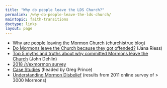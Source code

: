 ```yaml
---
title: "Why do people leave the LDS Church?"
permalink: /why-do-people-leave-the-lds-church/
maintopic: faith-transitions
doctype: links
layout: page
---
```


* [Why are people leaving the Mormon Church](http://www.churchistrue.com/blog/why-are-people-leaving-the-mormon-church/) (churchistrue blog)
* [Do Mormons leave the Church because they got offended?](https://religionnews.com/2017/01/27/do-mormons-leave-the-church-because-they-got-offended/) (Jana Riess)
* [Top 5 myths and truths about why committed Mormons leave the Church](https://www.mormonstories.org/podcast/top-5-myths-and-truths-about-why-committed-mormons-leave-the-church/) (John Dehlin)
* [2018 /r/exmormon survey](https://www.reddit.com/r/exmormon/comments/883i75/survey_results_why_specific_groups_of_people/)
* [Case Studies](https://www.reddit.com/r/mormonscholar/comments/5xwv4z/bill_reel_leaks_two_case_study_documents/) (headed by Greg Prince)
* [Understanding Mormon Disbelief](http://www.whymormonsquestion.org/wp-content/uploads/2012/05/Survey-Results_Understanding-Mormon-Disbelief-Mar20121.pdf) (results from 2011 online survey of > 3000 Mormons)
